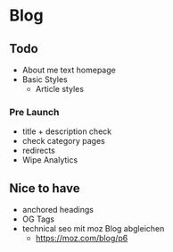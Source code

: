 # Blog

## Todo

- About me text homepage
- Basic Styles
    - Article styles

### Pre Launch

- title + description check
- check category pages
- redirects
- Wipe Analytics

## Nice to have

- anchored headings
- OG Tags
- technical seo mit moz Blog abgleichen
    - https://moz.com/blog/p6

